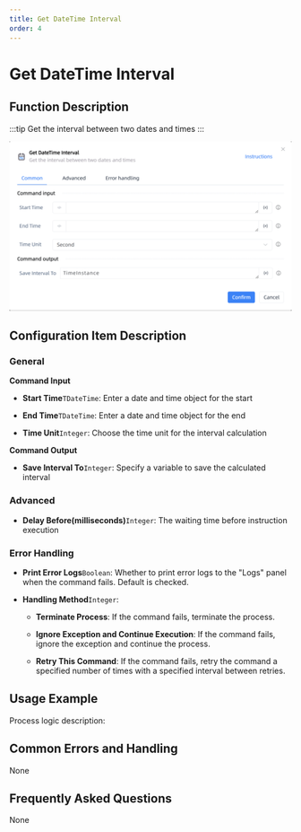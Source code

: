 ```yaml
---
title: Get DateTime Interval
order: 4
---
```


# Get DateTime Interval

## Function Description

:::tip 
Get the interval between two dates and times
:::

![Get DateTime Interval](../../../assets/Get%20DateTime%20Interval_command.png)

## Configuration Item Description

### General

**Command Input**

- **Start Time**`TDateTime`: Enter a date and time object for the start

- **End Time**`TDateTime`: Enter a date and time object for the end

- **Time Unit**`Integer`: Choose the time unit for the interval calculation


**Command Output**

- **Save Interval To**`Integer`: Specify a variable to save the calculated interval

### Advanced

- **Delay Before(milliseconds)**`Integer`: The waiting time before instruction execution

### Error Handling

- **Print Error Logs**`Boolean`: Whether to print error logs to the "Logs" panel when the command fails. Default is checked. 

- **Handling Method**`Integer`:

    - **Terminate Process**: If the command fails, terminate the process.

    - **Ignore Exception and Continue Execution**: If the command fails, ignore the exception and continue the process.

    - **Retry This Command**: If the command fails, retry the command a specified number of times with a specified interval between retries.

## Usage Example

Process logic description:

## Common Errors and Handling

None

## Frequently Asked Questions

None

